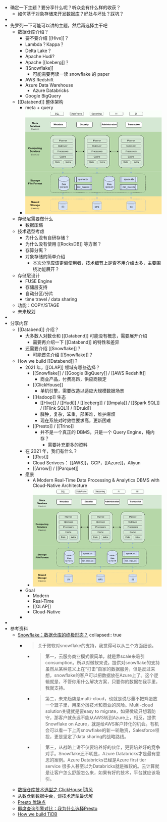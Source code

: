 - 确定一下主题？要分享什么呢？听众会有什么样的收获？
	- 如何基于对象存储来开发数据库？好处与坏处？踩坑？
-
- 先罗列一下可能可以讲的主题，然后再选择主干吧
	- 数据仓库介绍？
		- 要不要介绍 [[Hive]]？
		- Lambda？Kappa？
		- Delta Lake？
		- Apache Hudi?
		- Apache [[Iceberg]]？
		- [[Snowflake]]
			- 可能需要再读一读 snowflake 的 paper
		- AWS Redshift
		- Azure Data Warehouse
			- Azure Databricks
		- Google BigQuery
	- [[Databend]] 整体架构
		- meta + query
		- ![image.png](../assets/image_1652967714977_0.png)
	- 存储层需要做什么
		- 数据压缩
	- 技术选型考虑
		- 为什么没有自研存储？
		- 为什么没有使用 [[RocksDB]] 等方案？
		- 存算分离？
		- 对象存储的简单介绍
			- 本次分享应该更偏使用者，技术细节上是否不用介绍太多，主要围绕功能展开？
	- 存储层设计
		- FUSE Engine
		- 存储层支持
		- 自动分区/分片
		- time travel / data sharing
	- 功能：COPY/STAGE
	- 未来规划
-
- 分享内容
	- [[Databend]] 介绍？
		- 大多数人对数仓和 [[Databend]] 可能没有概念，需要展开介绍
			- 需要再介绍一下 [[Databend]] 的特性和差异
		- 还需要介绍 [[Snowflake]]？
			- 可能首先介绍 [[Snowflake]]？
	- How we build [[Databend]]？
		- 2021 年，[[OLAP]] 领域有哪些选择？
			- [[Snowflake]] / [[Google BigQuery]] / [[AWS Redshift]]
				- 商业产品，付费高昂，供应商锁定
			- [[ClickHouse]]
				- 单机引擎，需要改造以适应大规模数据场景
			- [[Hadoop]] 生态
				- [[Hive]] / [[Hudi]]  / [[Iceberg]] / [[Impala]] / [[Spark SQL]] / [[Flink SQL]] / [[Druid]]
				- 臃肿，复杂，笨重，部署难，维护麻烦
				- 现在系统对时效性要求高，更新困难
			- [[Presto]] / [[Trino]]
				- 并不是一个真正的 DBMS，只是一个 Query Engine，纯内存？
					- 需要补充更多的资料
		- 在 2021 年，我们有什么？
			- [[Rust]]
			- Cloud Serivces： [[AWS]]，GCP，[[Azure]]，Aliyun
			- [[Arrow]] / [[Parquet]]
		- 愿景
			- A Modern Real-Time Data Processing & Analytics DBMS with Cloud-Native Architecture
			- ![image.png](../assets/image_1652967714977_0.png)
		- Goal
			- Modern
			- Real-Time
			- [[OLAP]]
			- Cloud-Native
		-
-
- 参考资料
	- [Snowflake：数据仓库的终极形态？](https://zhuanlan.zhihu.com/p/54439354)
	  collapsed:: true
		- > 关于微软对snowflake的支持，我觉得可以从三个方面细谈。
			- > 第一，云服务商业模式很简单，就是靠scale来吸引consumption。所以对微软来说，提供对snowflake的支持虽然从某种意义上在“打击”自家的数据服务，但是反过来想，snowflake的客户可以把数据放在Azure上了。这个逻辑就是，不管你用什么解决方案，只要你的数据在我手里，我就支持。
			- > 第二，未来趋势是multi-cloud，也就是说尽量不把鸡蛋放一个篮子里，用来分摊技术和商业的风险。Multi-cloud solution关键就是要easy to migrate，如果微软只想着防守，那客户就永远不能从AWS转到Azure上，相反，提供Snowflake on Azure，就是给AWS客户转化的机会。有机会可以看一下上周snowflake的新一轮融资，Salesforce领投，更是坚定了data sharing的战略路线。
			- > 第三，从战略上讲不仅要培养好的伙伴，更要培养好的竞争对手。Snowflake还不明显，Azure Databricks才是最有意思的案例。Azure Databricks已经是Azure first tier service 很多人甚至以为Databricks就是微软的。云计算就是让客户怎么舒服怎么来，如果有好的技术，平台就应该吸引。
	- [数据仓库技术选型之 ClickHouse|清风](https://www.modb.pro/db/197700)
	- [从数仓到数据中台，谈技术选型最优解](https://www.infoq.cn/article/jqr7zoiucoqi0skgiagb)
	- [Presto 优缺点](https://zhuanlan.zhihu.com/p/93711386)
	- [即席查询引擎对比：我为什么选择Presto](https://cloud.tencent.com/developer/article/1877751)
	- [How we build TiDB](https://en.pingcap.com/blog/how-we-build-tidb/)